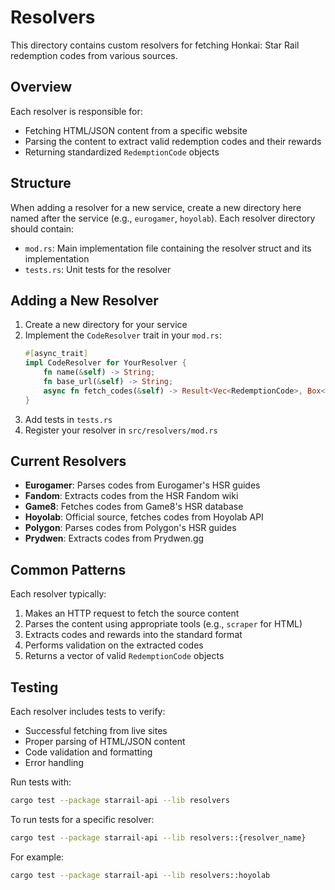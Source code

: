 # Resolvers

This directory contains custom resolvers for fetching Honkai: Star Rail redemption codes from various sources.

## Overview

Each resolver is responsible for:
- Fetching HTML/JSON content from a specific website
- Parsing the content to extract valid redemption codes and their rewards
- Returning standardized `RedemptionCode` objects

## Structure

When adding a resolver for a new service, create a new directory here named after the service (e.g., `eurogamer`, `hoyolab`). Each resolver directory should contain:

- `mod.rs`: Main implementation file containing the resolver struct and its implementation
- `tests.rs`: Unit tests for the resolver

## Adding a New Resolver

1. Create a new directory for your service
2. Implement the `CodeResolver` trait in your `mod.rs`:
   ```rust
   #[async_trait]
   impl CodeResolver for YourResolver {
       fn name(&self) -> String;
       fn base_url(&self) -> String;
       async fn fetch_codes(&self) -> Result<Vec<RedemptionCode>, Box<dyn std::error::Error + Send + Sync>>;
   }
   ```
3. Add tests in `tests.rs`
4. Register your resolver in `src/resolvers/mod.rs`

## Current Resolvers

- **Eurogamer**: Parses codes from Eurogamer's HSR guides
- **Fandom**: Extracts codes from the HSR Fandom wiki
- **Game8**: Fetches codes from Game8's HSR database
- **Hoyolab**: Official source, fetches codes from Hoyolab API
- **Polygon**: Parses codes from Polygon's HSR guides
- **Prydwen**: Extracts codes from Prydwen.gg

## Common Patterns

Each resolver typically:
1. Makes an HTTP request to fetch the source content
2. Parses the content using appropriate tools (e.g., `scraper` for HTML)
3. Extracts codes and rewards into the standard format
4. Performs validation on the extracted codes
5. Returns a vector of valid `RedemptionCode` objects

## Testing

Each resolver includes tests to verify:
- Successful fetching from live sites
- Proper parsing of HTML/JSON content
- Code validation and formatting
- Error handling

Run tests with:
```bash
cargo test --package starrail-api --lib resolvers
```

To run tests for a specific resolver:
```bash
cargo test --package starrail-api --lib resolvers::{resolver_name}
```

For example:
```bash
cargo test --package starrail-api --lib resolvers::hoyolab
